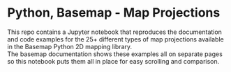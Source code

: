 
# Python, Basemap - Map Projections
This repo contains a Jupyter notebook that reproduces the documentation and code examples for the 25+ different types of map projections available in the Basemap Python 2D mapping library.  
The basemap documentation shows these examples all on separate pages so this notebook puts them all in place for easy scrolling and comparison.
